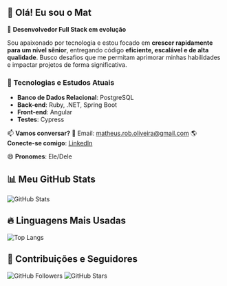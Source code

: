 ## 👋 Olá! Eu sou o Mat

🚀 **Desenvolvedor Full Stack em evolução**

Sou apaixonado por tecnologia e estou focado em **crescer rapidamente para um nível sênior**, entregando código **eficiente, escalável e de alta qualidade**. Busco desafios que me permitam aprimorar minhas habilidades e impactar projetos de forma significativa.

### 🔧 Tecnologias e Estudos Atuais
- **Banco de Dados Relacional**: PostgreSQL
- **Back-end**: Ruby, .NET, Spring Boot
- **Front-end**: Angular
- **Testes**: Cypress

📫 **Vamos conversar?**
📩 Email: [matheus.rob.oliveira@gmail.com](mailto:matheus.rob.oliveira@gmail.com)
🌎 **Conecte-se comigo**: [LinkedIn](https://www.linkedin.com/in/m1thaus)

😄 **Pronomes**: Ele/Dele


## 📊 Meu GitHub Stats
![GitHub Stats](https://github-readme-stats.vercel.app/api?username=eumatoliveira&show_icons=true&theme=radical)

## 🔥 Linguagens Mais Usadas
![Top Langs](https://github-readme-stats.vercel.app/api/top-langs/?username=eumatoliveira&layout=compact&theme=radical)

## 🚀 Contribuições e Seguidores
![GitHub Followers](https://img.shields.io/github/followers/eumatoliveira?style=social)
![GitHub Stars](https://img.shields.io/github/stars/eumatoliveira?style=social)
